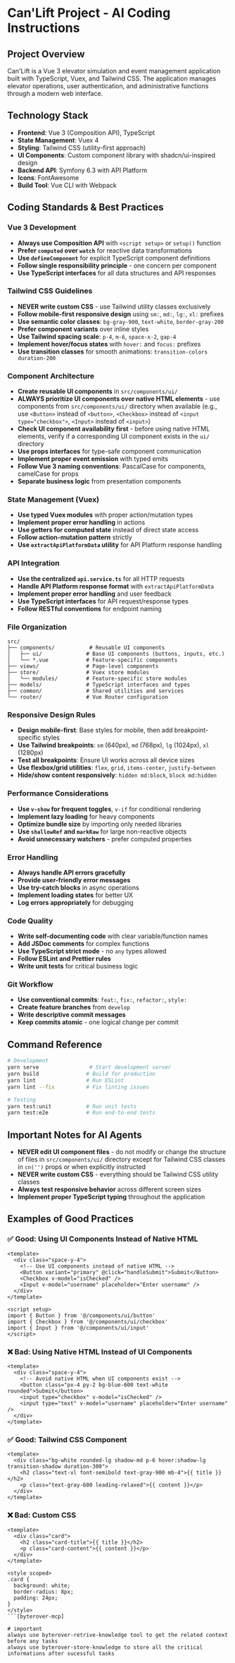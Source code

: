 # Can'Lift Project - AI Coding Instructions

## Project Overview
Can'Lift is a Vue 3 elevator simulation and event management application built with TypeScript, Vuex, and Tailwind CSS. The application manages elevator operations, user authentication, and administrative functions through a modern web interface.

## Technology Stack
- **Frontend**: Vue 3 (Composition API), TypeScript
- **State Management**: Vuex 4
- **Styling**: Tailwind CSS (utility-first approach)
- **UI Components**: Custom component library with shadcn/ui-inspired design
- **Backend API**: Symfony 6.3 with API Platform
- **Icons**: FontAwesome
- **Build Tool**: Vue CLI with Webpack

## Coding Standards & Best Practices

### Vue 3 Development
- **Always use Composition API** with `<script setup>` or `setup()` function
- **Prefer `computed` over `watch`** for reactive data transformations
- **Use `defineComponent`** for explicit TypeScript component definitions
- **Follow single responsibility principle** - one concern per component
- **Use TypeScript interfaces** for all data structures and API responses

### Tailwind CSS Guidelines
- **NEVER write custom CSS** - use Tailwind utility classes exclusively
- **Follow mobile-first responsive design** using `sm:`, `md:`, `lg:`, `xl:` prefixes
- **Use semantic color classes**: `bg-gray-900`, `text-white`, `border-gray-200`
- **Prefer component variants** over inline styles
- **Use Tailwind spacing scale**: `p-4`, `m-6`, `space-x-2`, `gap-4`
- **Implement hover/focus states** with `hover:` and `focus:` prefixes
- **Use transition classes** for smooth animations: `transition-colors duration-200`

### Component Architecture
- **Create reusable UI components** in `src/components/ui/`
- **ALWAYS prioritize UI components over native HTML elements** - use components from `src/components/ui/` directory when available (e.g., use `<Button>` instead of `<button>`, `<Checkbox>` instead of `<input type="checkbox">`, `<Input>` instead of `<input>`)
- **Check UI component availability first** - before using native HTML elements, verify if a corresponding UI component exists in the `ui/` directory
- **Use props interfaces** for type-safe component communication
- **Implement proper event emission** with typed emits
- **Follow Vue 3 naming conventions**: PascalCase for components, camelCase for props
- **Separate business logic** from presentation components

### State Management (Vuex)
- **Use typed Vuex modules** with proper action/mutation types
- **Implement proper error handling** in actions
- **Use getters for computed state** instead of direct state access
- **Follow action-mutation pattern** strictly
- **Use `extractApiPlatformData` utility** for API Platform response handling

### API Integration
- **Use the centralized `api.service.ts`** for all HTTP requests
- **Handle API Platform response format** with `extractApiPlatformData`
- **Implement proper error handling** and user feedback
- **Use TypeScript interfaces** for API request/response types
- **Follow RESTful conventions** for endpoint naming

### File Organization
```
src/
├── components/           # Reusable UI components
│   ├── ui/              # Base UI components (buttons, inputs, etc.)
│   └── *.vue            # Feature-specific components
├── views/               # Page-level components
├── store/               # Vuex store modules
│   └── modules/         # Feature-specific store modules
├── models/              # TypeScript interfaces and types
├── common/              # Shared utilities and services
└── router/              # Vue Router configuration
```

### Responsive Design Rules
- **Design mobile-first**: Base styles for mobile, then add breakpoint-specific styles
- **Use Tailwind breakpoints**: `sm` (640px), `md` (768px), `lg` (1024px), `xl` (1280px)
- **Test all breakpoints**: Ensure UI works across all device sizes
- **Use flexbox/grid utilities**: `flex`, `grid`, `items-center`, `justify-between`
- **Hide/show content responsively**: `hidden md:block`, `block md:hidden`

### Performance Considerations
- **Use `v-show` for frequent toggles**, `v-if` for conditional rendering
- **Implement lazy loading** for heavy components
- **Optimize bundle size** by importing only needed libraries
- **Use `shallowRef` and `markRaw`** for large non-reactive objects
- **Avoid unnecessary watchers** - prefer computed properties

### Error Handling
- **Always handle API errors gracefully**
- **Provide user-friendly error messages**
- **Use try-catch blocks** in async operations
- **Implement loading states** for better UX
- **Log errors appropriately** for debugging

### Code Quality
- **Write self-documenting code** with clear variable/function names
- **Add JSDoc comments** for complex functions
- **Use TypeScript strict mode** - no `any` types allowed
- **Follow ESLint and Prettier rules**
- **Write unit tests** for critical business logic

### Git Workflow
- **Use conventional commits**: `feat:`, `fix:`, `refactor:`, `style:`
- **Create feature branches** from `develop`
- **Write descriptive commit messages**
- **Keep commits atomic** - one logical change per commit

## Command Reference
```bash
# Development
yarn serve                # Start development server
yarn build               # Build for production
yarn lint                # Run ESLint
yarn lint --fix          # Fix linting issues

# Testing
yarn test:unit           # Run unit tests
yarn test:e2e            # Run end-to-end tests
```

## Important Notes for AI Agents
- **NEVER edit UI component files** - do not modify or change the structure of files in `src/components/ui/` directory except for Tailwind CSS classes in `cn('')` props or when explicitly instructed
- **NEVER write custom CSS** - everything should be Tailwind CSS utility classes
- **Always test responsive behavior** across different screen sizes
- **Implement proper TypeScript typing** throughout the application

## Examples of Good Practices

### ✅ Good: Using UI Components Instead of Native HTML
```vue
<template>
  <div class="space-y-4">
    <!-- Use UI components instead of native HTML -->
    <Button variant="primary" @click="handleSubmit">Submit</Button>
    <Checkbox v-model="isChecked" />
    <Input v-model="username" placeholder="Enter username" />
  </div>
</template>

<script setup>
import { Button } from '@/components/ui/button'
import { Checkbox } from '@/components/ui/checkbox'
import { Input } from '@/components/ui/input'
</script>
```

### ❌ Bad: Using Native HTML Instead of UI Components
```vue
<template>
  <div class="space-y-4">
    <!-- Avoid native HTML when UI components exist -->
    <button class="px-4 py-2 bg-blue-600 text-white rounded">Submit</button>
    <input type="checkbox" v-model="isChecked" />
    <input type="text" v-model="username" placeholder="Enter username" />
  </div>
</template>
```

### ✅ Good: Tailwind CSS Component
```vue
<template>
  <div class="bg-white rounded-lg shadow-md p-6 hover:shadow-lg transition-shadow duration-300">
    <h2 class="text-xl font-semibold text-gray-900 mb-4">{{ title }}</h2>
    <p class="text-gray-600 leading-relaxed">{{ content }}</p>
  </div>
</template>
```

### ❌ Bad: Custom CSS
```vue
<template>
  <div class="card">
    <h2 class="card-title">{{ title }}</h2>
    <p class="card-content">{{ content }}</p>
  </div>
</template>

<style scoped>
.card {
  background: white;
  border-radius: 8px;
  padding: 24px;
}
</style>
```[byterover-mcp]

# important 
always use byterover-retrive-knowledge tool to get the related context before any tasks 
always use byterover-store-knowledge to store all the critical informations after sucessful tasks